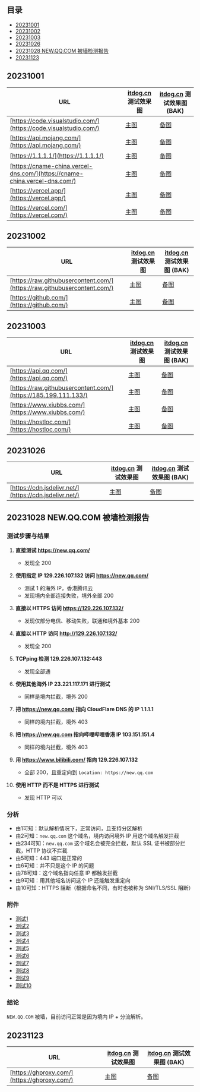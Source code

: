 ## 目录

- [20231001](#20231001)
- [20231002](#20231002)
- [20231003](#20231003)
- [20231026](#20231026)
- [20231028 NEW.QQ.COM 被墙检测报告](#20231028-newqqcom-被墙检测报告)
- [20231123](#20231123)

## 20231001

| URL                                          | [itdog.cn](https://www.itdog.cn/http/) 测试效果图          | [itdog.cn](https://www.itdog.cn/http/) 测试效果图 (BAK)    |
|----------------------------------------------|------------------------------------------------------------|------------------------------------------------------------|
| [https://code.visualstudio.com/](https://code.visualstudio.com/) | [主图](https://image.3001.net/images/20231001/1696172603_65198a3bc7ddd4821abe9.png) | [备图](https://telegraph.cachefly.net/file/36c7e3ded508b4ee44f7e.png) |
| [https://api.mojang.com/](https://api.mojang.com/)       | [主图](https://image.3001.net/images/20231001/1696173195_65198c8b6796d5114391f.png) | [备图](https://telegraph.cachefly.net/file/d6f9d806fab9942382357.png) |
| [https://1.1.1.1/](https://1.1.1.1/)           | [主图](https://image.3001.net/images/20231001/1696173555_65198df31a78eba8dcabe.png) | [备图](https://telegraph.cachefly.net/file/8b23f353a08909f066ca4.png) |
| [https://cname-china.vercel-dns.com/](https://cname-china.vercel-dns.com/) | [主图](https://image.3001.net/images/20231001/1696174876_6519931c592eb5b65d130.png) | [备图](https://telegraph.cachefly.net/file/4e1a76189a982a6af39aa.png) |
| [https://vercel.app/](https://vercel.app/)       | [主图](https://image.3001.net/images/20231001/1696174936_65199358b24bef736c150.png) | [备图](https://telegraph.cachefly.net/file/cb6869648ee85f06fb5ae.png) |
| [https://vercel.com/](https://vercel.com/)           | [主图](https://image.3001.net/images/20231001/1696174976_65199380cca456a33afcb.png) | [备图](https://telegraph.cachefly.net/file/74aa075be1fb6ac3428e9.png) |

## 20231002

| URL                                          | [itdog.cn](https://www.itdog.cn/http/) 测试效果图          | [itdog.cn](https://www.itdog.cn/http/) 测试效果图 (BAK)    |
|----------------------------------------------|------------------------------------------------------------|------------------------------------------------------------|
| [https://raw.githubusercontent.com/](https://raw.githubusercontent.com/)| [主图](https://image.3001.net/images/20231002/1696231554_651a7082a1207d02b4262.png)  | [备图](https://telegraph.cachefly.net/file/0a2e146299438cd4051fa.png) |
| [https://github.com/](https://github.com/)                  | [主图](https://image.3001.net/images/20231002/1696231594_651a70aa293b34c69bd04.png)   | [备图](https://telegraph.cachefly.net/file/75126bb53bc242500cc6e.png) |

## 20231003

| URL                                          | [itdog.cn](https://www.itdog.cn/http/) 测试效果图          | [itdog.cn](https://www.itdog.cn/http/) 测试效果图 (BAK)    |
|----------------------------------------------|------------------------------------------------------------|------------------------------------------------------------|
| [https://api.qq.com/](https://api.qq.com/)| [主图](https://image.3001.net/images/20231003/1696316851_651bbdb305aa4a4f2721e.png)  | [备图](https://telegraph.cachefly.net/file/6483c98f43094d8722a52.png) |
| [https://raw.githubusercontent.com/](https://185.199.111.133/)| [主图](https://image.3001.net/images/20231003/1696317777_651bc15153148547ad460.png)  | [备图](https://telegraph.cachefly.net/file/ae6f650c806df818e86e0.png) |
| [https://www.xiubbs.com/](https://www.xiubbs.com/)  | [主图](https://image.3001.net/images/20231003/1696318016_651bc2402fdc42e4962ce.png) | [备图](https://telegraph.cachefly.net/file/426db75eec08663f16abd.png) |
| [https://hostloc.com/](https://hostloc.com/)   | [主图](https://image.3001.net/images/20231003/1696318035_651bc2532ed4a0a324911.png) | [备图](https://telegraph.cachefly.net/file/00ebfa2f1fcea1c5c5e75.png)   |

## 20231026

| URL                                          | [itdog.cn](https://www.itdog.cn/http/) 测试效果图          | [itdog.cn](https://www.itdog.cn/http/) 测试效果图 (BAK)    |
|----------------------------------------------|------------------------------------------------------------|------------------------------------------------------------|
| [https://cdn.jsdelivr.net/](https://cdn.jsdelivr.net/)| [主图](https://image.3001.net/images/20231026/1698281967_6539b9efbf3e3256b316b.png)  | [备图](https://telegraph.cachefly.net/file/100e4f8752f9e48f7a557.png) |

## 20231028 NEW.QQ.COM 被墙检测报告

### 测试步骤与结果

1. **直接测试 https://new.qq.com/**
    - 发现全 200

2. **使用指定 IP 129.226.107.132 访问 https://new.qq.com/**
    - 测试 1 的海外 IP，香港腾讯云
    - 发现境内全部连接失败，境外全部 200

3. **直接以 HTTPS 访问 https://129.226.107.132/**
    - 发现仅部分电信、移动失败，联通和境外基本 200

4. **直接以 HTTP 访问 http://129.226.107.132/**
    - 发现全 200

5. **TCPping 检测 129.226.107.132:443**
    - 发现全部通

6. **使用其他海外 IP 23.221.117.171 进行测试**
    - 同样是境内拦截，境外 200

7. **把 https://new.qq.com/ 指向 CloudFlare DNS 的 IP 1.1.1.1**
    - 同样的境内拦截，境外 403

8. **把 https://new.qq.com 指向哔哩哔哩香港 IP 103.151.151.4**
    - 同样的境内拦截，境外 403

9. **用 https://www.bilibili.com/ 指向 129.226.107.132**
    - 全部 200，且重定向到 `Location: https://new.qq.com`
  
10. **使用 HTTP 而不是 HTTPS 进行测试**
    - 发现 HTTP 可以

### 分析

- 由1可知：默认解析情况下，正常访问，且支持分区解析
- 由2可知：`new.qq.com` 这个域名，境内访问境外 IP 用这个域名触发拦截
- 由234可知：`new.qq.com` 这个域名会被完全拦截，默认 SSL 证书被部分拦截，HTTP 协议不拦截
- 由5可知：443 端口是正常的
- 由6可知：并不只是这个 IP 的问题
- 由78可知：这个域名指向任意 IP 都触发拦截
- 由9可知：用其他域名访问这个 IP 还能触发重定向
- 由10可知：HTTPS 阻断（根据命名不同，有时也被称为 SNI/TLS/SSL 阻断）

### 附件

- [测试1](https://i1.wp.com/telegraph.cachefly.net/file/ce232fa86362ee8fb7ea2.png)
- [测试2](https://i1.wp.com/telegraph.cachefly.net/file/350b5c57907f7dcf99323.png)
- [测试3](https://i1.wp.com/telegraph.cachefly.net/file/64f53779dccc1eb1fb2a8.png)
- [测试4](https://i1.wp.com/telegraph.cachefly.net/file/da4f41c113910e3b6d424.png)
- [测试5](https://i1.wp.com/telegraph.cachefly.net/file/562745a0021013e8a6e96.png)
- [测试6](https://i1.wp.com/telegraph.cachefly.net/file/5ffd27d40cb9713558916.png)
- [测试7](https://i1.wp.com/telegraph.cachefly.net/file/deda6dff5d9f14874f47d.png)
- [测试8](https://i1.wp.com/telegraph.cachefly.net/file/48cd38749fb3199bfa9e6.png)
- [测试9](https://i1.wp.com/telegraph.cachefly.net/file/cb1e4390186635dbd3026.png)
- [测试10](https://i1.wp.com/telegraph.cachefly.net/file/c558dba389a28b804be7e.png)

### 结论
`NEW.QQ.COM` 被墙，目前访问正常是因为境内 IP + 分流解析。

## 20231123

| URL                                          | [itdog.cn](https://www.itdog.cn/http/) 测试效果图          | [itdog.cn](https://www.itdog.cn/http/) 测试效果图 (BAK)    |
|----------------------------------------------|------------------------------------------------------------|------------------------------------------------------------|
| [https://ghproxy.com/](https://ghproxy.com/) | [主图](https://pic1.58cdn.com.cn/nowater/webim/big/n_v2510295257af3448db187812a9ad76570.png) | [备图](https://telegraph.cachefly.net/file/8f4b3854fba38f6c76213.png) |

